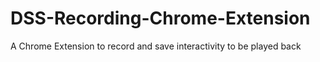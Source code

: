 # DSS-Recording-Chrome-Extension
A Chrome Extension to record and save interactivity to be played back
